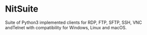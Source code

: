 # NitSuite
Suite of Python3 implemented clients for RDP, FTP, SFTP, SSH, VNC andTelnet with compatibility for Windows, Linux and macOS.
